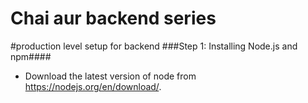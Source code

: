 # Chai aur backend series
#production level setup for backend
###Step 1: Installing Node.js and npm####
- Download the latest version of node from https://nodejs.org/en/download/.
